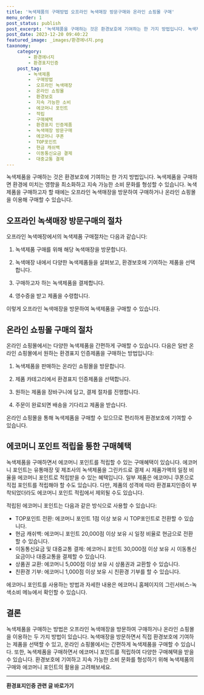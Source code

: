 ```yaml
---
title: '녹색제품의 구매방법 오프라인 녹색매장 방문구매와 온라인 쇼핑몰 구매'
menu_order: 1
post_status: publish
post_excerpt: '녹색제품을 구매하는 것은 환경보호에 기여하는 한 가지 방법입니다. 녹색제품을 구매하면 환경에 미치는 영향을 최소화하고 지속 가능한 소비 문화를 형성할 수 있습니다. 녹색제품을 구매하고자 할 때에는 오프라인 녹색매장을 방문하여 구매하거나 온라인 쇼핑몰을 이용해 구매할 수 있습니다.'
post_date: 2023-12-20 09:40:22
featured_image: _images/환경에너지.png
taxonomy:
    category:
        - 환경에너지
        - 환경표지인증
    post_tag:
        - 녹색제품
        -  구매방법
        -  오프라인 녹색매장
        -  온라인 쇼핑몰
        -  환경보호
        -  지속 가능한 소비
        -  에코머니 포인트
        -  적립
        -  구매혜택
        -  환경표지 인증제품
        -  녹색매장 방문구매
        -  에코머니 쿠폰
        -  TOP포인트
        -  현금 캐쉬백
        -  이동통신요금 결제
        -  대중교통 결제
---
```



녹색제품을 구매하는 것은 환경보호에 기여하는 한 가지 방법입니다. 녹색제품을 구매하면 환경에 미치는 영향을 최소화하고 지속 가능한 소비 문화를 형성할 수 있습니다. 녹색제품을 구매하고자 할 때에는 오프라인 녹색매장을 방문하여 구매하거나 온라인 쇼핑몰을 이용해 구매할 수 있습니다.

## 오프라인 녹색매장 방문구매의 절차

오프라인 녹색매장에서의 녹색제품 구매절차는 다음과 같습니다:
1. 녹색제품 구매를 위해 해당 녹색매장을 방문합니다. 

2. 녹색매장 내에서 다양한 녹색제품들을 살펴보고, 환경보호에 기여하는 제품을 선택합니다. 

3. 구매하고자 하는 녹색제품을 결제합니다. 

4. 영수증을 받고 제품을 수령합니다. 

이렇게 오프라인 녹색매장을 방문하여 녹색제품을 구매할 수 있습니다.

## 온라인 쇼핑몰 구매의 절차

온라인 쇼핑몰에서는 다양한 녹색제품을 간편하게 구매할 수 있습니다. 다음은 일반 온라인 쇼핑몰에서 원하는 환경표지 인증제품을 구매하는 방법입니다:
1. 녹색제품을 판매하는 온라인 쇼핑몰을 방문합니다.

2. 제품 카테고리에서 환경표지 인증제품을 선택합니다.

3. 원하는 제품을 장바구니에 담고, 결제 절차를 진행합니다.

4. 주문이 완료되면 배송을 기다리고 제품을 받습니다.

온라인 쇼핑몰을 통해 녹색제품을 구매할 수 있으므로 편리하게 환경보호에 기여할 수 있습니다.

## 에코머니 포인트 적립을 통한 구매혜택

녹색제품을 구매하면서 에코머니 포인트를 적립할 수 있는 구매혜택이 있습니다. 에코머니 포인트는 유통매장 및 제조사의 녹색제품을 그린카드로 결제 시 제품가액의 일정 비율을 에코머니 포인트로 적립받을 수 있는 혜택입니다. 일부 제품은 에코머니 쿠폰으로 직접 포인트를 적립해야 할 수도 있습니다. 다만, 제품의 성격에 따라 환경표지인증이 부착되었더라도 에코머니 포인트 적립에서 제외될 수도 있습니다.

적립된 에코머니 포인트는 다음과 같은 방식으로 사용할 수 있습니다:
- TOP포인트 전환: 에코머니 포인트 1점 이상 보유 시 TOP포인트로 전환할 수 있습니다.
- 현금 캐쉬백: 에코머니 포인트 20,000점 이상 보유 시 일정 비율로 현금으로 전환할 수 있습니다.
- 이동통신요금 및 대중교통 결제: 에코머니 포인트 30,000점 이상 보유 시 이동통신요금이나 대중교통을 결제할 수 있습니다.
- 상품권 교환: 에코머니 5,000점 이상 보유 시 상품권과 교환할 수 있습니다.
- 친환경 기부: 에코머니 1,000점 이상 보유 시 친환경 기부를 할 수 있습니다.

에코머니 포인트를 사용하는 방법과 자세한 내용은 에코머니 홈페이지의 그린서비스-녹색소비 메뉴에서 확인할 수 있습니다.

## 결론

녹색제품을 구매하는 방법은 오프라인 녹색매장을 방문하여 구매하거나 온라인 쇼핑몰을 이용하는 두 가지 방법이 있습니다. 녹색매장을 방문하면서 직접 환경보호에 기여하는 제품을 선택할 수 있고, 온라인 쇼핑몰에서는 간편하게 녹색제품을 구매할 수 있습니다. 또한, 녹색제품을 구매하면서 에코머니 포인트를 적립하여 다양한 구매혜택을 받을 수 있습니다. 환경보호에 기여하고 지속 가능한 소비 문화를 형성하기 위해 녹색제품의 구매와 에코머니 포인트의 활용을 고려해보세요.
<!-- wp:separator -->
<hr class="wp-block-separator has-alpha-channel-opacity"/>
<!-- /wp:separator -->

<!-- wp:group {"backgroundColor":"base","layout":{"type":"constrained"}} -->
<div class="wp-block-group has-base-background-color has-background"><!-- wp:paragraph {"align":"center","fontSize":"medium"} -->
<p class="has-text-align-center has-large-font-size"><strong>환경표지인증 관련 글 바로가기</strong></p>
<!-- /wp:paragraph -->


<!-- wp:latest-posts
{"categories":[{"id":35284,"count":19,"description":"","link":"https://uknowlaw.com/category/%ed%99%98%ea%b2%bd%ed%91%9c%ec%a7%80%ec%9d%b8%ec%a6%9d/","name":"환경표지인증","slug":"환경표지인증","taxonomy":"category","parent":0,"meta":[],"_links":{"self":[{"href":"https://uknowlaw.com/wp-json/wp/v2/categories/35284"}],"collection":[{"href":"https://uknowlaw.com/wp-json/wp/v2/categories"}],"about":[{"href":"https://uknowlaw.com/wp-json/wp/v2/taxonomies/category"}],"wp:post_type":[{"href":"https://uknowlaw.com/wp-json/wp/v2/posts?categories=35284"}],"curies":[{"name":"wp","href":"https://api.w.org/{rel}","templated":true}]}}],"postsToShow":100,"excerptLength":28,"postLayout":"grid","columns":2,"featuredImageAlign":"left","featuredImageSizeSlug":"large","fontSize":"small"} /--></div>
<!-- /wp:group -->